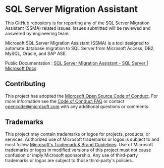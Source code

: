 # SQL Server Migration Assistant

This GitHub repository is for reporting any of the SQL Server Migration Assistant (SSMA) related issues. Issues submitted will be reviewed and answered by engineering team.

Microsoft SQL Server Migration Assistant (SSMA) is a tool designed to automate database migration to SQL Server from Microsoft Access, DB2, MySQL, Oracle, and SAP ASE.

Public Documentation : [SQL Server Migration Assistant - SQL Server | Microsoft Docs](https://docs.microsoft.com/en-us/sql/ssma/sql-server-migration-assistant?view=sql-server-ver16)

## Contributing

This project has adopted the [Microsoft Open Source Code of Conduct](https://opensource.microsoft.com/codeofconduct/).
For more information see the [Code of Conduct FAQ](https://opensource.microsoft.com/codeofconduct/faq/) or
contact [opencode@microsoft.com](mailto:opencode@microsoft.com) with any additional questions or comments.

## Trademarks

This project may contain trademarks or logos for projects, products, or services. Authorized use of Microsoft 
trademarks or logos is subject to and must follow 
[Microsoft's Trademark & Brand Guidelines](https://www.microsoft.com/en-us/legal/intellectualproperty/trademarks/usage/general).
Use of Microsoft trademarks or logos in modified versions of this project must not cause confusion or imply Microsoft sponsorship.
Any use of third-party trademarks or logos are subject to those third-party's policies.
